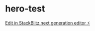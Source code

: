 # hero-test

[Edit in StackBlitz next generation editor ⚡️](https://stackblitz.com/~/github.com/elatimier/hero-test)